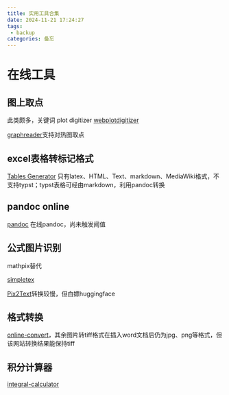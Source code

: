 ```yaml
---
title: 实用工具合集
date: 2024-11-21 17:24:27
tags:
 - backup
categories: 备忘
---
```


# 在线工具

## 图上取点

此类颇多，关键词 plot digitizer
[webplotdigitizer](https://automeris.io/)

[graphreader](http://www.graphreader.com/2dreader)支持对热图取点

## excel表格转标记格式

[Tables Generator](https://www.tablesgenerator.com/)
只有latex、HTML、Text、markdown、MediaWiki格式，不支持typst；typst表格可经由markdown，利用pandoc转换

## pandoc online

[pandoc](https://pandoc.org/try/)
在线pandoc，尚未触发阈值

## 公式图片识别

mathpix替代

[simpletex](https://simpletex.cn/ai/latex_ocr)

[Pix2Text](https://huggingface.co/spaces/breezedeus/Pix2Text-Demo)转换较慢，但白嫖huggingface

## 格式转换

[online-convert](https://www.online-convert.com/)，其余图片转tiff格式在插入word文档后仍为jpg、png等格式，但该网站转换结果能保持tiff

## 积分计算器

[integral-calculator](https://www.integral-calculator.com/)
